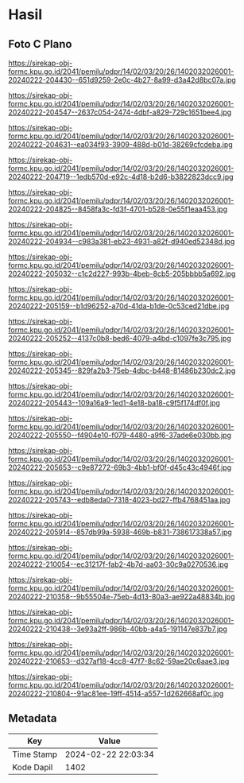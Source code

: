 # Hasil

## Foto C Plano

https://sirekap-obj-formc.kpu.go.id/2041/pemilu/pdpr/14/02/03/20/26/1402032026001-20240222-204430--651d9259-2e0c-4b27-8a99-d3a42d8bc07a.jpg

https://sirekap-obj-formc.kpu.go.id/2041/pemilu/pdpr/14/02/03/20/26/1402032026001-20240222-204547--2637c054-2474-4dbf-a829-729c1651bee4.jpg

https://sirekap-obj-formc.kpu.go.id/2041/pemilu/pdpr/14/02/03/20/26/1402032026001-20240222-204631--ea034f93-3909-488d-b01d-38269cfcdeba.jpg

https://sirekap-obj-formc.kpu.go.id/2041/pemilu/pdpr/14/02/03/20/26/1402032026001-20240222-204719--1edb570d-e92c-4d18-b2d6-b3822823dcc9.jpg

https://sirekap-obj-formc.kpu.go.id/2041/pemilu/pdpr/14/02/03/20/26/1402032026001-20240222-204825--8458fa3c-fd3f-4701-b528-0e55f1eaa453.jpg

https://sirekap-obj-formc.kpu.go.id/2041/pemilu/pdpr/14/02/03/20/26/1402032026001-20240222-204934--c983a381-eb23-4931-a82f-d940ed52348d.jpg

https://sirekap-obj-formc.kpu.go.id/2041/pemilu/pdpr/14/02/03/20/26/1402032026001-20240222-205032--c1c2d227-993b-4beb-8cb5-205bbbb5a692.jpg

https://sirekap-obj-formc.kpu.go.id/2041/pemilu/pdpr/14/02/03/20/26/1402032026001-20240222-205159--b1d96252-a70d-41da-b1de-0c53ced21dbe.jpg

https://sirekap-obj-formc.kpu.go.id/2041/pemilu/pdpr/14/02/03/20/26/1402032026001-20240222-205252--4137c0b8-bed6-4079-a4bd-c1097fe3c795.jpg

https://sirekap-obj-formc.kpu.go.id/2041/pemilu/pdpr/14/02/03/20/26/1402032026001-20240222-205345--829fa2b3-75eb-4dbc-b448-81486b230dc2.jpg

https://sirekap-obj-formc.kpu.go.id/2041/pemilu/pdpr/14/02/03/20/26/1402032026001-20240222-205443--109a16a9-1ed1-4e18-ba18-c9f5f174df0f.jpg

https://sirekap-obj-formc.kpu.go.id/2041/pemilu/pdpr/14/02/03/20/26/1402032026001-20240222-205550--f4904e10-f079-4480-a9f6-37ade6e030bb.jpg

https://sirekap-obj-formc.kpu.go.id/2041/pemilu/pdpr/14/02/03/20/26/1402032026001-20240222-205653--c9e87272-69b3-4bb1-bf0f-d45c43c4946f.jpg

https://sirekap-obj-formc.kpu.go.id/2041/pemilu/pdpr/14/02/03/20/26/1402032026001-20240222-205743--edb8eda0-7318-4023-bd27-ffb4768451aa.jpg

https://sirekap-obj-formc.kpu.go.id/2041/pemilu/pdpr/14/02/03/20/26/1402032026001-20240222-205914--857db99a-5938-469b-b831-738617338a57.jpg

https://sirekap-obj-formc.kpu.go.id/2041/pemilu/pdpr/14/02/03/20/26/1402032026001-20240222-210054--ec31217f-fab2-4b7d-aa03-30c9a0270536.jpg

https://sirekap-obj-formc.kpu.go.id/2041/pemilu/pdpr/14/02/03/20/26/1402032026001-20240222-210358--9b55504e-75eb-4d13-80a3-ae922a48834b.jpg

https://sirekap-obj-formc.kpu.go.id/2041/pemilu/pdpr/14/02/03/20/26/1402032026001-20240222-210438--3e93a2ff-986b-40bb-a4a5-191147e837b7.jpg

https://sirekap-obj-formc.kpu.go.id/2041/pemilu/pdpr/14/02/03/20/26/1402032026001-20240222-210653--d327af18-4cc8-47f7-8c62-59ae20c6aae3.jpg

https://sirekap-obj-formc.kpu.go.id/2041/pemilu/pdpr/14/02/03/20/26/1402032026001-20240222-210804--91ac81ee-19ff-4514-a557-1d262668af0c.jpg


## Metadata

| Key        | Value               |
| ---------- | ------------------- |
| Time Stamp | 2024-02-22 22:03:34 |
| Kode Dapil | 1402                |



